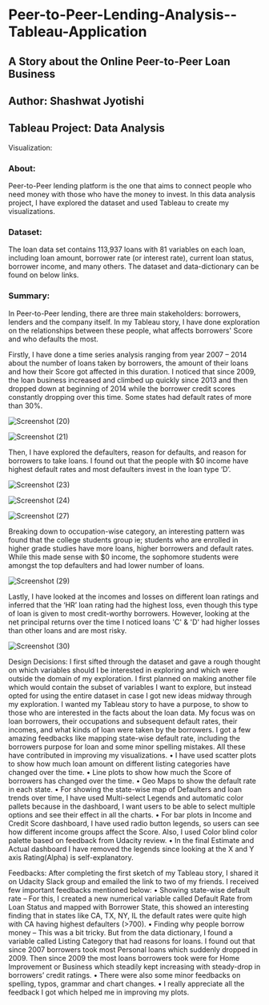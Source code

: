 # Peer-to-Peer-Lending-Analysis--Tableau-Application
## A Story about the Online Peer-to-Peer Loan Business
## Author: Shashwat Jyotishi 	
## Tableau Project: Data Analysis
Visualization: 

### About:
Peer-to-Peer lending platform is the one that aims to connect people who need money with those who have the money to invest. In this data analysis project, I have explored the dataset and used Tableau to create my visualizations.

### Dataset:
The loan data set contains 113,937 loans with 81 variables on each loan, including loan amount, borrower rate (or interest rate), current loan status, borrower income, and many others. The dataset and data-dictionary can be found on below links. 

### Summary:
In Peer-to-Peer lending, there are three main stakeholders: borrowers, lenders and the company itself. In my Tableau story, I have done exploration on the relationships between these people, what affects borrowers' Score and who defaults the most. 

Firstly, I have done a time series analysis ranging from year 2007 – 2014 about the number of loans taken by borrowers, the amount of their loans and how their Score got affected in this duration. I noticed that since 2009, the loan business increased and climbed up quickly since 2013 and then dropped down at beginning of 2014 while the borrower credit scores constantly dropping over this time. Some states had default rates of more than 30%.

![Screenshot (20)](https://user-images.githubusercontent.com/73714933/100597691-c19b8980-3323-11eb-9a1f-64946edfc693.png)


![Screenshot (21)](https://user-images.githubusercontent.com/73714933/100597695-c3654d00-3323-11eb-9a1a-c80e18ce21ed.png)


Then, I have explored the defaulters, reason for defaults, and reason for borrowers to take loans. I found out that the people with $0 income have highest default rates and most defaulters invest in the loan type ‘D’. 

![Screenshot (23)](https://user-images.githubusercontent.com/73714933/100600458-52c02f80-3327-11eb-9d98-7a634be9ac72.png)


![Screenshot (24)](https://user-images.githubusercontent.com/73714933/100600467-5489f300-3327-11eb-8c93-11cd529647d6.png)


![Screenshot (27)](https://user-images.githubusercontent.com/73714933/100600471-55bb2000-3327-11eb-918f-04006255774e.png)

Breaking down to occupation-wise category, an interesting pattern was found that the college students group ie; students who are enrolled in higher grade studies have more loans, higher borrowers and default rates. While this made sense with $0 income, the sophomore students were amongst the top defaulters and had lower number of loans. 

![Screenshot (29)](https://user-images.githubusercontent.com/73714933/100600473-5653b680-3327-11eb-9130-26ea5a37e3ad.png)


Lastly, I have looked at the incomes and losses on different loan ratings and inferred that the ‘HR’ loan rating had the highest loss, even though this type of loan is given to most credit-worthy borrowers. However, looking at the net principal returns over the time I noticed loans 'C' & 'D' had higher losses than other loans and are most risky.

![Screenshot (30)](https://user-images.githubusercontent.com/73714933/100602185-93b94380-3329-11eb-98a7-74e7c765745a.png)


Design Decisions:
I first sifted through the dataset and gave a rough thought on which variables should I be interested in exploring and which were outside the domain of my exploration. I first planned on making another file which would contain the subset of variables I want to explore, but instead opted for using the entire dataset in case I got new ideas midway through my exploration.
I wanted my Tableau story to have a purpose, to show to those who are interested in the facts about the loan data. My focus was on loan borrowers, their occupations and subsequent default rates, their incomes, and what kinds of loan were taken by the borrowers. I got a few amazing feedbacks like mapping state-wise default rate, including the borrowers purpose for loan and some minor spelling mistakes. All these have contributed in improving my visualizations.
•	I have used scatter plots to show how much loan amount on different listing categories have changed over the time.
•	Line plots to show how much the Score of borrowers has changed over the time.
•	Geo Maps to show the default rate in each state.
•	For showing the state-wise map of Defaulters and loan trends over time, I have used Multi-select Legends and automatic color pallets because in the dashboard, I want users to be able to select multiple options and see their effect in all the charts.
•	For bar plots in Income and Credit Score dashboard, I have used radio button legends, so users can see how different income groups affect the Score. Also, I used Color blind color palette based on feedback from Udacity review.
•	In the final Estimate and Actual dashboard I have removed the legends since looking at the X and Y axis Rating(Alpha) is self-explanatory.

Feedbacks:
After completing the first sketch of my Tableau story, I shared it on Udacity Slack group and emailed the link to two of my friends. I received few important feedbacks mentioned below:
•	Showing state-wise default rate – For this, I created a new numerical variable called Default Rate from Loan Status and mapped with Borrower State, this showed an interesting finding that in states like CA, TX, NY, IL the default rates were quite high with CA having highest defaulters (>700).
•	Finding why people borrow money – This was a bit tricky. But from the data dictionary, I found a variable called Listing Category that had reasons for loans. I found out that since 2007 borrowers took most Personal loans which suddenly dropped in 2009. Then since 2009 the most loans borrowers took were for Home Improvement or Business which steadily kept increasing with steady-drop in borrowers’ credit ratings.
•	There were also some minor feedbacks on spelling, typos, grammar and chart changes.
•	I really appreciate all the feedback I got which helped me in improving my plots.
